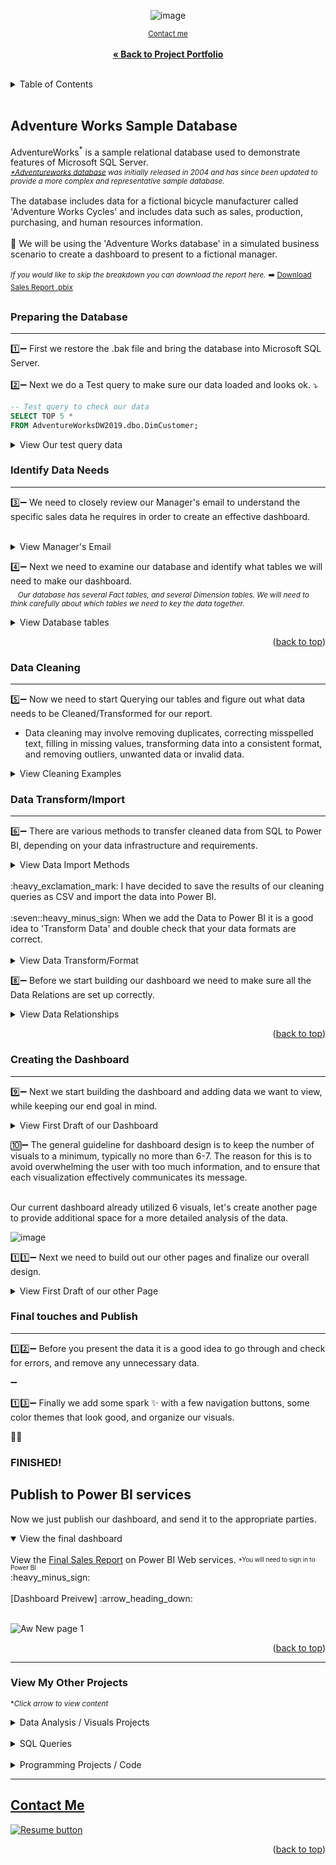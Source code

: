 <a name="readme-top"></a>
<div align="center">

![image](https://user-images.githubusercontent.com/121735588/216799897-0faa63e3-daa7-4091-8ec5-4a639239cb64.png)

  <sub><a href="https://cameroncss.com/#contact">Contact me</a></sub>
<br>
    <br>
     <a href="https://github.com/CameronCSS/PersonalProjects"><strong>« Back to Project Portfolio</strong></a>
  </p>
</div>

<br>

<!-- TABLE OF CONTENTS -->
<details>
  <summary>Table of Contents</summary>
    <ul>
    <li><a href="#Intro">Intro</a></li>
    <li><a href="#Preparing">Preparing the Database</a></li>
    <li><a href="#Identify">Identify Data Needs</a></li>
    <li><a href="#Cleaning">Data Cleaning</a></li>
    <li><a href="#Transform">Data Transform/Import</a></li>
    <li><a href="#Creating">Creating the Dashboard</a></li>
    <li><a href="#Publish">Final touches and Publish</a></li>
    <li><a href="#Finished">Finish / Publish to Power BI services</a></li>
    <li><a href="#Contact">Contact</a></li>
    <li><a href="#Contact">Resume</a></li>
    </ul>
</details>


<br>

<a name="Intro"></a>
## Adventure Works Sample Database

AdventureWorks<sup>*</sup> is a sample relational database used to demonstrate features of Microsoft SQL Server. 
<br><em><sub><a href="https://learn.microsoft.com/en-us/sql/samples/adventureworks-install-configure?view=sql-server-ver15&tabs=ssms">*Adventureworks database</a> was initially released in 2004 and has since been updated to provide a more complex and representative sample database.</sub></em>
<br>
<br>The database includes data for a fictional bicycle manufacturer called 'Adventure Works Cycles' and includes data such as sales, production, purchasing, and human resources information.
<br>
<br>
:construction: We will be using the 'Adventure Works database' in a simulated business scenario to create a dashboard to present to a fictional manager.
<br>
<br><em><sup>If you would like to skip the breakdown you can download the report here.</sup></em>
<sup>  :arrow_right:
<a href="https://github.com/CameronCSS/Data-Analysis/raw/main/Power-BI-Dashboards/AdventureWorks/Sales%20report.pbix" target="_blank">Download Sales Report .pbix</a></sup>

##

<a name="Preparing"></a>
### Preparing the Database
----
:one::heavy_minus_sign: First we restore the .bak file and bring the database into Microsoft SQL Server.
<br>
<br>:two::heavy_minus_sign: Next we do a Test query to make sure our data loaded and looks ok. :arrow_heading_down:
```sql
-- Test query to check our data
SELECT TOP 5 *
FROM AdventureWorksDW2019.dbo.DimCustomer;
```
<details>
    <summary>View Our test query data</summary> 
 
| FirstName | MiddleName | LastName | NameStyle | BirthDate | MaritalStatus | Suffix | Gender | EmailAddress | YearlyIncome | TotalChildren |
|-----------|------------|----------|----------|----------|--------------|--------|--------|-------------|-------------|--------------|
| Jon       | V          | Yang     | 0        | 1971-10-06 | M            | NULL   | M      | jon24@adventure-works.com | 90000.00   | 2            |
| Eugene    | L          | Huang    | 0        | 1976-05-10 | S            | NULL   | M      | eugene10@adventure-works.com | 60000.00   | 3            |
| Ruben     | NULL       | Torres   | 0        | 1971-02-09 | M            | NULL   | M      | ruben35@adventure-works.com | 60000.00   | 3            |
| Christy   | NULL       | Zhu      | 0        | 1973-08-14 | S            | NULL   | F      | christy12@adventure-works.com | 70000.00   | 0            |
| Elizabeth | NULL       | Johnson  | 0        | 1979-08-05 | S            | NULL   | F      | elizabeth5@adventure-works.com | 80000.00   | 5            |
 
</details>

<a name="Identify"></a>
### Identify Data Needs
----

:three::heavy_minus_sign: We need to closely review our Manager's email to understand the specific sales data he requires in order to create an effective dashboard.
<br>
<br>

<details>
  <summary>View Manager's Email</summary>
  
![manager email](https://user-images.githubusercontent.com/121735588/216856570-f1cda79f-b9d7-42fa-8f5a-1702d5295d21.png)

  
</details>

:four::heavy_minus_sign: Next we need to examine our database and identify what tables we will need to make our dashboard.
<br> &nbsp; &nbsp;<em><sub>Our database has several Fact tables, and several Dimension tables. We will need to think carefully about which tables we need to key the data together.</sub></em>

<details>
  <summary>View Database tables</summary>
  <em><sup><sub>*We may discover we need more tables as we start building our report</sub></sup></em>

![image](https://user-images.githubusercontent.com/121735588/216800539-d909e635-e2da-4fbb-bf58-623b1fd06403.png)

</details>

<p align="right">(<a href="#readme-top">back to top</a>)</p>

<a name="Cleaning"></a>
### Data Cleaning
----

:five::heavy_minus_sign: Now we need to start Querying our tables and figure out what data needs to be Cleaned/Transformed for our report.
- Data cleaning may involve removing duplicates, correcting misspelled text, filling in missing values, 
  transforming data into a consistent format, and removing outliers, unwanted data or invalid data.
<details>
  <summary>View Cleaning Examples</summary>
<em><sup><sub>*This is only a sample of the overall cleaning process</sub></sup></em>
<br>:heavy_minus_sign:
  
![image](https://user-images.githubusercontent.com/121735588/216801679-7ca5d1c0-3a29-49e2-ad35-f11c1a466b4f.png)

:heavy_minus_sign:
  
![image](https://user-images.githubusercontent.com/121735588/216802184-e85f979c-e03b-4c08-ab3d-aaf683e996b4.png)

:heavy_minus_sign:

![image](https://user-images.githubusercontent.com/121735588/216802576-d7bc3feb-9fd0-4568-af43-706d49764ad2.png)

:heavy_minus_sign:
  
![image](https://user-images.githubusercontent.com/121735588/216802892-003bd488-6c6a-4bf6-8499-4f6a0b545660.png)
  
:heavy_minus_sign:

</details>

<a name="Transform"></a>
### Data Transform/Import
----

:six::heavy_minus_sign: There are various methods to transfer cleaned data from SQL to Power BI, depending on your data infrastructure and requirements. 
<details>
  <summary>View Data Import Methods</summary>
<br>&nbsp; &nbsp; One approach is to export the cleaning query results as a CSV file and import it into Power BI. Another option is to use DirectQuery to connect Power BI directly to the SQL database, providing real-time data retrieval. 
<br>
<br>
  
![image](https://user-images.githubusercontent.com/121735588/216803739-717e4a33-f655-42e6-9f18-52f2749f13da.png)

<br>You could also set up scheduled procedures in SQL to update the tables and utilize Power BI Dataflows to automate the data import process, avoiding the need for manual imports.
<br>
<br>

![image](https://user-images.githubusercontent.com/121735588/216803685-2657b4b8-bce1-4375-b3f0-c653bb2b93b7.png)

<br>
  This all depends on your needs and how your Data storage/data pipeline is set up.
  <br>
  :heavy_minus_sign:

</details>
  <br>
:heavy_exclamation_mark: I have decided to save the results of our cleaning queries as CSV and import the data into Power BI.
<br>
<br>
:seven::heavy_minus_sign: When we add the Data to Power BI it is a good idea to 'Transform Data' and double check that your data formats are correct.
<br>
<br>
<details>
  <summary>View Data Transform/Format</summary>
  <br> :heavy_minus_sign:
  
![image](https://user-images.githubusercontent.com/121735588/216804055-f746011c-9422-440d-8647-d131dd3c988c.png)

<br>
:heavy_minus_sign:

![image](https://user-images.githubusercontent.com/121735588/216804031-7f27b57e-493f-47cf-af2f-3200df388492.png)

:heavy_minus_sign:

</details>

:eight::heavy_minus_sign: Before we start building our dashboard we need to make sure all the Data Relations are set up correctly.
<details>
  <summary>View Data Relationships</summary>
  
  ![image](https://user-images.githubusercontent.com/121735588/216849187-54e79ef8-e23b-4d90-a271-ab2ebf1e39e4.png)

  </details>

<p align="right">(<a href="#readme-top">back to top</a>)</p>

<a name="Creating"></a>
### Creating the Dashboard
----
  
  :nine::heavy_minus_sign: Next we start building the dashboard and adding data we want to view, while keeping our end goal in mind.
  <details>
  <summary>View First Draft of our Dashboard</summary>
  <br>
  
![image](https://user-images.githubusercontent.com/121735588/216849675-ae3216bc-cb6f-4393-81e1-7bf38f0aa4a0.png)

  </details>
  
 :keycap_ten::heavy_minus_sign: The general guideline for dashboard design is to keep the number of visuals to a minimum, typically no more than 6-7. The reason for this is to avoid overwhelming the user with too much information, and to ensure that each visualization effectively communicates its message.
 
 <br> Our current dashboard already utilized 6 visuals, let's create another page to provide additional space for a more detailed analysis of the data.
 <br>
 
 ![image](https://user-images.githubusercontent.com/121735588/216849917-09e9b04a-3412-41f4-919a-e204be219bf8.png)

 :one::one::heavy_minus_sign: Next we need to build out our other pages and finalize our overall design.
 
 <details>
 <summary>View First Draft of our other Page</summary>
  <br>
  :heavy_minus_sign:
  
 ![image](https://user-images.githubusercontent.com/121735588/216850801-bfdc7100-8de2-47d6-b01b-6d757e7691fa.png)

  :heavy_minus_sign:
  <br>
  </details>

<a name="Publish"></a>
### Final touches and Publish
----

:one::two::heavy_minus_sign: Before you present the data it is a good idea to go through and check for errors, and remove any unnecessary data.

:heavy_minus_sign:

:one::three::heavy_minus_sign: Finally we add some spark :sparkles: with a few navigation buttons, some color themes that look good, and organize our visuals.

:checkered_flag::checkered_flag:

<a name="Finished"></a>
### FINISHED!

## Publish to Power BI services

Now we just publish our dashboard, and send it to the appropriate parties.

 <details open>
 <summary>View the final dashboard</summary>
<br>
View the <a href ="https://app.powerbi.com/reportEmbed?reportId=b0fcfc95-aa85-4802-b47f-7e0fb300a481&autoAuth=true&ctid=ac060c52-a55a-40ca-9f98-cef91bfc7881">Final Sales Report</a> on Power BI Web services. <sub><sup>*You will need to sign in to Power BI</sub></sup>
  <br>
  :heavy_minus_sign: 
  <br>
  <br>
  [Dashboard Preivew] :arrow_heading_down:
  <br>
  <br>
  
![Aw New page 1](https://github.com/CameronCSS/Data-Analysis/assets/121735588/6a67339f-33b7-4779-84e4-b3a4533980c6)


  
</details>

<p align="right">(<a href="#readme-top">back to top</a>)</p>

----
### View My Other Projects
<sub>**Click arrow to view content*</sub>

<details>
<summary>Data Analysis / Visuals Projects</summary>
<a href="https://cameroncss.github.io/Data-Analysis/Netflix/index.html" target="new">Netflix Movies and TV Shows</a>
<br>
&nbsp; &nbsp;:arrow_right_hook: - Built out multiple sheets to display on a single visual, and created an interactive dashboard.
<br>	
<br>
<a href="https://github.com/CameronCSS/Data-Analysis/tree/main/SLC%20civilian%20complaints" target="new">SLC civilian complaints</a>
  <br>
&nbsp; &nbsp;:arrow_right_hook: - Utilized API calls to gather data from public sources. Built a local DB to use in Power BI to uncover valuable insights.
  <br>
</details>
<br>

<details>
  <summary>SQL Queries</summary>
<a href="https://github.com/CameronCSS/SQL-Queries/tree/main/8%20Week%20SQL%20Challenge%20%23%201" target="new">8 Week SQL Challenge # 1</a>
<br>
&nbsp; &nbsp;:arrow_right_hook: - Explored complex queries to clean data, compute customer figures, and organize data in unusual ways.
<br>
<br>
<a href="https://github.com/CameronCSS/SQL-Queries/tree/main/Khan%20Academy%20Advanced%20SQL" target="new">Khan Academy Advanced SQL</a>
<br>
&nbsp; &nbsp;:arrow_right_hook: - Expand SQL knowledge about combining tables with JOINs and using multiple queries at once.
<br>
<br>
<a href="https://github.com/CameronCSS/SQL-Queries/tree/main/SQLbolt%20-%20SQL%20lessons" target="new">SQLbolt - SQL lessons</a>
<br>
&nbsp; &nbsp;:arrow_right_hook: - Refreshed foundational understanding of SQL and discovered context variations among SQL-powered platforms.
<br>

</details>
    
<br>
<details>
<summary>Programming Projects / Code</summary>
<a href="https://github.com/CameronCSS/Programming-Languages/tree/main/Python%20Wage%20Calculator" target="new">Python Wage Calculator</a>

&nbsp; &nbsp;:arrow_right_hook: - Learned the power of Pandas and PyQt5 libraries. Also learned the importance of notating code for Bug fixing in the future.
</details>

----

<a name="Contact"></a> 

## <a href="https://cameroncss.com/#contact">Contact Me</a>

  </table>
  <p style="margin-left: auto;">
    <a href="https://docs.google.com/document/d/1idTVL4nRGOejqW6EkpfhsD-dNQRLzmX08y5hI3TYLns/edit?usp=sharing" target="_blank" rel="noopener noreferrer">
      <img src="https://user-images.githubusercontent.com/121735588/215364205-abdfc0ac-53db-4733-8d43-b57c1bafb802.png" alt="Resume button">
    </a>
  </p>
</div>

<p align="right">(<a href="#readme-top">back to top</a>)</p>
